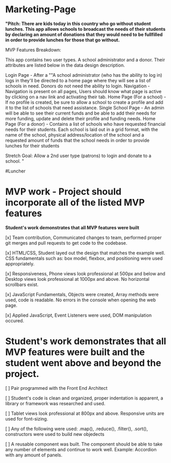 # Marketing-Page


**"Pitch: There are kids today in this country who go without student lunches. This app allows schools to broadcast the needs of their students by declaring an amount of donations that they would need to be fullfilled in order to provide lunches for those that go without.**

MVP Features Breakdown:

This app contains two user types. A school administrator and a donor. Their attributes are listed below in the data design description.

Login Page - After a ""A school administrator (who has the ability to log in) logs in they'll be directed to a home page where they will see a list of schools in need. Donors do not need the ability to login. 
Navigation - Navigation is present on all pages, Users should know what page is active by clicking on a nav link and activating their tab.
Home Page  (For a school) - If no profile is created, be sure to allow a school to create a profile and add it to the list of schools that need assistance. 
Single School Page - An admin will be able to see their current funds and be able to add their needs for more funding, update and delete their profile and funding needs.
Home Page (For a donor) - Contains a list of schools who have requested financial needs for their students. Each school is laid out in a grid format, with the name of the school, physical address/location of the school and a requested amount of funds that the school needs in order to provide lunches for their students

Stretch Goal: Allow a 2nd user type (patrons) to login and donate to a school. "

 #Luncher			

# MVP work - Project should incorporate all of the listed MVP features
**Student's work demonstrates that all MVP features were built**

[x]  Team contribution, Communicated changes to team, performed proper git merges and pull requests to get code to the codebase.

[x]  HTML/CSS, Student layed out the design that matches the example well.  CSS fundamentals such as: box model, flexbox, and positioning were used appropriately. 

[x]  Responsiveness, Phone views look professional at 500px and below and Desktop views look professional at 1000px and above. No horizontal scrollbars exist.

[x]  JavaScript Fundamentals, Objects were created, Array methods were used, code is readable. No errors in the console when opening the web page.

[x]  Applied JavaScript, Event Listeners were used, DOM manipulation occured.

# Student's work demonstrates that all MVP features were built and the student went above and beyond the project.

[ ] Pair programmed with the Front End Architect

[ ] Student's code is clean and organized, proper indentation is apparent, a library or framework was researched and used. 

[ ] Tablet views look professional at 800px and above. Responsive units are used for font-sizing.   

[ ] Any of the following were used: .map(), .reduce(), .filter(), .sort(), constructors were used to build new objedects

[ ] A reusable component was built.  The component should be able to take any number of elements and continue to work well.  Example: Accordion with any amount of panels.